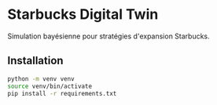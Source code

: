 # Starbucks Digital Twin

Simulation bayésienne pour stratégies d'expansion Starbucks.

## Installation
```bash
python -m venv venv
source venv/bin/activate
pip install -r requirements.txt